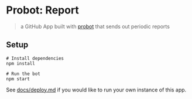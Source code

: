 # Probot: Report

> a GitHub App built with [probot](https://github.com/probot/probot) that sends out periodic reports

## Setup

```
# Install dependencies
npm install

# Run the bot
npm start
```

See [docs/deploy.md](docs/deploy.md) if you would like to run your own instance of this app.
